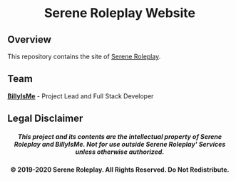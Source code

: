 <h1 align="center"> Serene Roleplay Website </h1>

## Overview

This repository contains the site of [Serene Roleplay](https://sereneroleplay.com/).

## Team

**[BillyIsMe](https://github.com/TheBillyIsMe)** - Project Lead and Full Stack Developer

## Legal Disclaimer

<h5 align="center">This project and its contents are the intellectual property of Serene Roleplay and BillyIsMe. Not for use outside Serene Roleplay' Services unless otherwise authorized.</h5>

<h4 align="center"> © 2019-2020 Serene Roleplay. All Rights Reserved. Do Not Redistribute. </h4>
